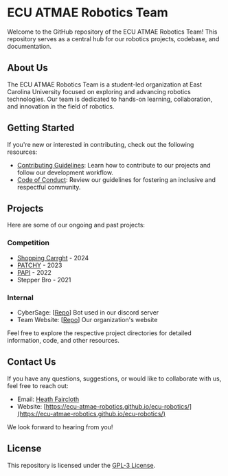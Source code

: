 # ECU ATMAE Robotics Team

Welcome to the GitHub repository of the ECU ATMAE Robotics Team! This repository serves as a central hub for our robotics projects, codebase, and documentation.

## About Us

The ECU ATMAE Robotics Team is a student-led organization at East Carolina University focused on exploring and advancing robotics technologies. Our team is dedicated to hands-on learning, collaboration, and innovation in the field of robotics.

## Getting Started

If you're new or interested in contributing, check out the following resources:

- [Contributing Guidelines](https://ecu-atmae-robotics.github.io/ecu-robotics/src/contributing/contributing.html): Learn how to contribute to our projects and follow our development workflow.
- [Code of Conduct](https://policy.ecu.edu/11/30/01): Review our guidelines for fostering an inclusive and respectful community.

## Projects

Here are some of our ongoing and past projects:

### Competition
- [Shopping Carrght](https://github.com/ECU-ATMAE-ROBOTICS/ATMAE-2024) - 2024 
- [PATCHY](https://github.com/ECU-ATMAE-ROBOTICS/ATMAE-2023) - 2023
- [PAPI](https://github.com/ECU-ATMAE-ROBOTICS/PAPI) - 2022
- Stepper Bro - 2021

### Internal
- CyberSage: [[Repo](https://github.com/ECU-ATMAE-ROBOTICS/CyberSage)] Bot used in our discord server
- Team Website: [[Repo](https://github.com/ECU-ATMAE-ROBOTICS/ecu-robotics-website)] Our organization's website


Feel free to explore the respective project directories for detailed information, code, and other resources.

## Contact Us

If you have any questions, suggestions, or would like to collaborate with us, feel free to reach out:

- Email: [Heath Faircloth](fairclothh22@students.ecu.edu)
- Website: [https://ecu-atmae-robotics.github.io/ecu-robotics/](https://ecu-atmae-robotics.github.io/ecu-robotics/)

We look forward to hearing from you!

## License

This repository is licensed under the [GPL-3 License](LICENSE).


